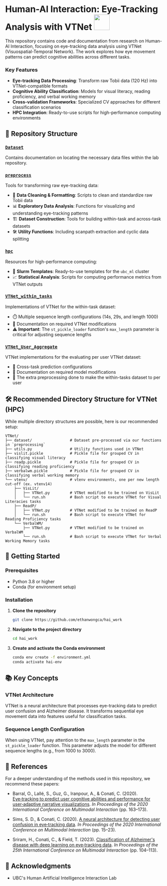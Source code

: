 # Human-AI Interaction: Eye-Tracking Analysis with VTNet <img height=50 width=50 src="https://github.com/user-attachments/assets/a47c4f55-2fe8-458c-b356-2b6b61e12008">

This repository contains code and documentation from research on Human-AI Interaction, focusing on eye-tracking data analysis using VTNet (Visuospatial-Temporal Network). The work explores how eye movement patterns can predict cognitive abilities across different tasks.

### Key Features

- **Eye-tracking Data Processing**: Transform raw Tobii data (120 Hz) into VTNet-compatible formats
- **Cognitive Ability Classification**: Models for visual literacy, reading proficiency, and verbal working memory
- **Cross-validation Frameworks**: Specialized CV approaches for different classification scenarios
- **HPC Integration**: Ready-to-use scripts for high-performance computing environments

## 📁 Repository Structure

### [`Dataset`](./Dataset/)
Contains documentation on locating the necessary data files within the lab repository.

### [`preprocess`](./preprocess/) 
Tools for transforming raw eye-tracking data:
- 🧹 **Data Cleaning & Formatting**: Scripts to clean and standardize raw Tobii data
- 📊 **Exploratory Data Analysis**: Functions for visualizing and understanding eye-tracking patterns
- 🏗️ **Dataset Construction**: Tools for building within-task and across-task datasets
- 🛠️ **Utility Functions**: Including scanpath extraction and cyclic data splitting

### [`hpc`](./hpc/)
Resources for high-performance computing:
- 📝 **Slurm Templates**: Ready-to-use templates for the `ubc_ml` cluster
- 📈 **Statistical Analysis**: Scripts for computing performance metrics from VTNet outputs

### [`VTNet_within_tasks`](./VTNet_within_tasks/)
Implementations of VTNet for the within-task dataset:
- ⏱️ Multiple sequence length configurations (14s, 29s, and length 1000)
- 📄 Documentation on required VTNet modifications
- ⚠️ **Important**: The `st_pickle_loader` function's `max_length` parameter is critical for adjusting sequence lengths

### [`VTNet_User_Aggregate`](./VTNet_across_tasks/)
VTNet implementations for the evaluating per user VTNet dataset:
- 🔄 Cross-task prediction configurations
- 📄 Documentation on required model modifications
- 📝 The extra preprocessing done to make the within-tasks dataset to per user

## 🛠️ Recommended Directory Structure for VTNet (HPC)

While multiple directory structures are possible, here is our recommended setup:

```
VTNet/
├── dataset/                 # Dataset pre-processed via our functions in `preprocessing`        
├── utils.py                 # Utility functions used in VTNet
├── vislit.pickle            # Pickle file for grouped CV in classifying visual literacy
├── readp.pickle             # Pickle file for grouped CV in classifying reading proficiency
├── verbalwm.pickle          # Pickle file for grouped CV in classifying verbal working memory 
└── vtenv/                   # vtenv environments, one per new length cut-off (ex. vtenv14)
    ├── VisLit/
    │   ├── VTNet.py         # VTNet modified to be trained on VisLit 
    │   └── run.sh           # Bash script to execute VTNet for Visual Literacies tasks
    ├── ReadP/
    │   ├── VTNet.py         # VTNet modified to be trained on ReadP
    │   └── run.sh           # Bash script to execute VTNet for Reading Proficiency tasks
    └── VerbalWM/
        ├── VTNet.py         # VTNet modified to be trained on VerbalWM
        └── run.sh           # Bash script to execute VTNet for Verbal Working Memory tasks
```

## 🚀 Getting Started

### Prerequisites
- Python 3.8 or higher
- Conda (for environment setup)

### Installation

1. **Clone the repository**
   ```bash
   git clone https://github.com/ethanwongca/hai_work
   ```

2. **Navigate to the project directory**
   ```bash
   cd hai_work
   ```

3. **Create and activate the Conda environment**
   ```bash
   conda env create -f environment.yml
   conda activate hai-env
   ```

## 📚 Key Concepts

### VTNet Architecture
VTNet is a neural architecture that processes eye-tracking data to predict user confusion and Alzheimer disease. It transforms sequential eye movement data into features useful for classification tasks.

### Sequence Length Configuration
When using VTNet, pay attention to the `max_length` parameter in the `st_pickle_loader` function. This parameter adjusts the model for different sequence lengths (e.g., from 1000 to 3000).

## 📖 References

For a deeper understanding of the methods used in this repository, we recommend these papers:

- Barral, O., Lallé, S., Guz, G., Iranpour, A., & Conati, C. (2020). [Eye‑tracking to predict user cognitive abilities and performance for user‑adaptive narrative visualizations](https://doi.org/10.1145/3382507.3418884). *In Proceedings of the 2020 International Conference on Multimodal Interaction* (pp. 163–173).

- Sims, S. D., & Conati, C. (2020). [A neural architecture for detecting user confusion in eye‑tracking data](https://doi.org/10.1145/3382507.3418828). *In Proceedings of the 2020 International Conference on Multimodal Interaction* (pp. 15–23).

- Sriram, H., Conati, C., & Field, T. (2023). [Classification of Alzheimer's disease with deep learning on eye‑tracking data](https://doi.org/10.1145/3577190.3614149). *In Proceedings of the 25th International Conference on Multimodal Interaction* (pp. 104–113).


## 🤝 Acknowledgments

- UBC's Human Artificial Intelligence Interaction Lab

